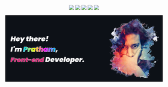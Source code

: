 <p align="center">
  <a href="https://pratham.codes"><img src="https://img.icons8.com/clouds/75/000000/domain.png"/></a>
  <a href="https://twitter.com/prathkum"><img src="https://img.icons8.com/clouds/75/000000/twitter.png"/></a>
  <a href="https://www.instagram.com/rnezhmet_dinov/"><img src="https://img.icons8.com/clouds/75/000000/instagram-new--v2.png"/></a>
  <a href="https://www.linkedin.com/in/pratham-abb051175/"><img src="https://img.icons8.com/clouds/75/000000/linkedin.png"/></a>
  <a href="https://www.facebook.com/profile.php?id=100008740838226"><img src="https://img.icons8.com/clouds/75/000000/facebook-new.png"/></a>
</p>

![](https://raw.githubusercontent.com/PrathamKumar14/PrathamKumar14/master/bg.PNG)
